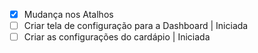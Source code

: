 - [x] Mudança nos Atalhos 
- [ ] Criar tela de configuração para a Dashboard | Iniciada
- [ ] Criar as configurações do cardápio  | Iniciada